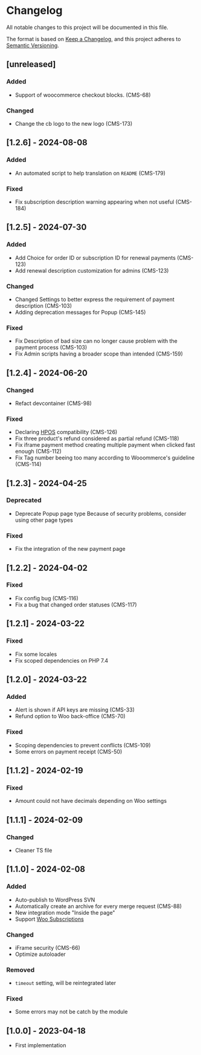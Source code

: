 # Changelog
All notable changes to this project will be documented in this file.

The format is based on [Keep a Changelog](https://keepachangelog.com/en/1.0.0/),
and this project adheres to [Semantic Versioning](https://semver.org/spec/v2.0.0.html).

## [unreleased]

### Added
- Support of woocommerce checkout blocks. (CMS-68)

### Changed
- Change the cb logo to the new logo (CMS-173)


## [1.2.6] - 2024-08-08

### Added
- An automated script to help translation on `README` (CMS-179)

### Fixed
- Fix subscription description warning appearing when not useful (CMS-184)


## [1.2.5] - 2024-07-30

### Added
- Add Choice for order ID or subscription ID for renewal payments (CMS-123)
- Add renewal description customization for admins (CMS-123)

### Changed
- Changed Settings to better express the requirement of payment description (CMS-103)
- Adding deprecation messages for Popup (CMS-145)

### Fixed
- Fix Description of bad size can no longer cause problem with the payment process (CMS-103)
- Fix Admin scripts having a broader scope than intended (CMS-159)


## [1.2.4] - 2024-06-20

### Changed
- Refact devcontainer (CMS-98)

### Fixed
- Declaring [HPOS](https://woocommerce.com/document/high-performance-order-storage/) compatibility (CMS-126)
- Fix three product's refund considered as partial refund (CMS-118)
- Fix iframe payment method creating multiple payment when clicked fast enough (CMS-112)
- Fix Tag number beeing too many according to Wooommerce's guideline (CMS-114)


## [1.2.3] - 2024-04-25

### Deprecated
- Deprecate Popup page type Because of security problems, consider using other page types

### Fixed
- Fix the integration of the new payment page


## [1.2.2] - 2024-04-02

### Fixed
- Fix config bug (CMS-116)
- Fix a bug that changed order statuses (CMS-117)


## [1.2.1] - 2024-03-22

### Fixed
- Fix some locales
- Fix scoped dependencies on PHP 7.4


## [1.2.0] - 2024-03-22

### Added
- Alert is shown if API keys are missing (CMS-33)
- Refund option to Woo back-office (CMS-70)

### Fixed
- Scoping dependencies to prevent conflicts (CMS-109)
- Some errors on payment receipt (CMS-50)


## [1.1.2] - 2024-02-19

### Fixed
- Amount could not have decimals depending on Woo settings


## [1.1.1] - 2024-02-09

### Changed
- Cleaner TS file


## [1.1.0] - 2024-02-08

### Added
- Auto-publish to WordPress SVN
- Automatically create an archive for every merge request (CMS-88)
- New integration mode "Inside the page"
- Support [Woo Subscriptions](https://woo.com/products/woocommerce-subscriptions/)

### Changed
- iFrame security (CMS-66)
- Optimize autoloader

### Removed
- `timeout` setting, will be reintegrated later

### Fixed
- Some errors may not be catch by the module


## [1.0.0] - 2023-04-18

- First implementation
